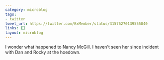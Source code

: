 ```yaml
---
category: microblog
tags:
- twitter
tweet_url: https://twitter.com/ExMember/status/31576270139555840
links: []
layout: microblog
---
```

I wonder what happened to Nancy McGill. I haven't seen her since incident with Dan and Rocky at the hoedown.
